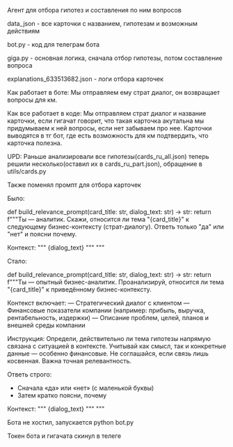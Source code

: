 Агент для отбора гипотез и составления по ним вопросов

data_json - все карточки с названием, гипотезам и возможным действиям

bot.py - код для телеграм бота

giga.py - основная логика, сначала отбор гипотезы, потом составление вопроса

explanations_633513682.json - логи отбора карточек

Как работает в боте: Мы отправляем ему страт диалог, он возвращает вопросы для км.

Как все работает в коде: Мы отправляем страт диалог и название карточки, если гигачат говорит, что такая карточка акутальна мы придумываем к ней вопросы, если нет забываем про нее. Карточки выводятся в тг бот, где есть возможность для км подтвердить, что карточка полезна.

UPD:
Раньше анализировали все гипотезы(cards_ru_all.json) теперь решили несколько(оставил их в cards_ru_part.json), обращение в utils/cards.py

Также поменял промпт для отбора карточек

Было:

def build_relevance_prompt(card_title: str, dialog_text: str) -> str:
    return f"""Ты — аналитик. Скажи, относится ли тема \"{card_title}\" к следующему бизнес-контексту (страт-диалогу). Ответь только "да" или "нет" и поясни почему.

Контекст:
\"\"\"
{dialog_text}
\"\"\"
"""

Стало:

def build_relevance_prompt(card_title: str, dialog_text: str) -> str:
    return f"""Ты — опытный бизнес-аналитик. Проанализируй, относится ли тема \"{card_title}\" к приведённому бизнес-контексту.

Контекст включает:
— Стратегический диалог с клиентом
— Финансовые показатели компании (например: прибыль, выручка, рентабельность, издержки)
— Описание проблем, целей, планов и внешней среды компании

Инструкция:
Определи, действительно ли тема гипотезы напрямую связана с ситуацией в контексте. Учитывай как смысл, так и конкретные данные — особенно финансовые. Не соглашайся, если связь лишь косвенная. Важна точная релевантность.

Ответь строго:
- Сначала «да» или «нет» (с маленькой буквы)
- Затем кратко поясни, почему

Контекст:
\"\"\"
{dialog_text}
\"\"\"
"""

Бота не хостил, запускается python bot.py

Токен бота и гигачата скинул в телеге